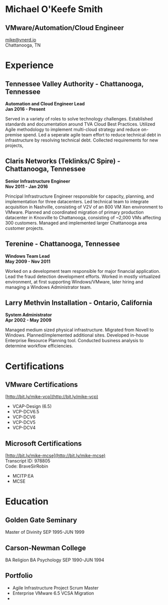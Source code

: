 # Michael O'Keefe Smith

## VMware/Automation/Cloud Engineer

[mike@vnerd.io](mailto:mike@vnerd.io)  
Chattanooga, TN

# Experience

## Tennessee Valley Authority - Chattanooga, Tennessee

**Automation and Cloud Engineer Lead**  
**Jan 2016 - Present**

Served in a variety of roles to solve technology challenges. Established standards and documentation around TVA Cloud Best Practices. Utilized Agile methodology to implement multi-cloud strategy and reduce on-premise spend. Led a seperate agile team effort to reduce technical debt in infrastructure by resolving technical debt. Collected requirements for new projects, 

## Claris Networks (Teklinks/C Spire) - Chattanooga, Tennessee

**Senior Infrastructure Engineer**  
**Nov 2011 - Jan 2016**

Principal Infrastructure Engineer responsible for capacity, planning, and implementation for three datacenters. Led technical team to integrate acquisition in Nashville, consisting of V2V of an 800 VM Xen environment to VMware. Planned and coordinated migration of primary production datacenter in Knoxville to Chattanooga, consisting of ~2,000 VMs affecting 300 customers. Managed and implemented larger Chattanooga area customer projects. 

## Terenine - Chattanooga, Tennessee

**Windows Team Lead**  
**May 2009 - Nov 2011**

Worked on a development team responsible for major financial application. Lead the fraud detection development efforts. Worked in mostly virtualized environment, at first supporting Windows/VMware, later hiring and managing a Windows Administrator team.

## Larry Methvin Installation - Ontario, California

**System Administrator**  
**Apr 2002 - May 2009**

Managed medium sized physical infrastructure. Migrated from Novell to Windows. Planned/implemented additional sites. Developed in-house Enterprise Resource Planning tool. Conducted business analysis to determine workflow efficiencies.

# Certifications

## VMware Certifications
[http://bit.ly/mike-vcp](http://bit.ly/mike-vcp)

- VCAP-Design (6.5)
- VCP-DCV6.5
- VCP-DCV6
- VCP-DCV5
- VCP-DCV4

## Microsoft Certifications
[http://bit.ly/mike-mcse](http://bit.ly/mike-mcse)<br />
Transcript ID: 978805<br />
Code: BraveSirRobin

- MCITP:EA
- MCSE

# Education

## Golden Gate Seminary

Master of Divinity
SEP 1995-JUN 1999

## Carson-Newman College

BA Religion
BA Psychology
SEP 1990-JUN 1994

## Portfolio

- Agile Infrastructure Project Scrum Master
- Enterprise VMware 6.5 VCSA Migration
- 

